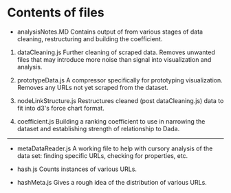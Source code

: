# Contents of files

* analysisNotes.MD
Contains output of from various stages of data cleaning, restructuring and building the coefficient.

1. dataCleaning.js
Further cleaning of scraped data. Removes unwanted files that may introduce more noise than signal into visualization and analysis.

2. prototypeData.js
A compressor specifically for prototyping visualization. Removes any URLs not yet scraped from the dataset.

3. nodeLinkStructure.js
Restructures cleaned (post dataCleaning.js) data to fit into d3's force chart format.

4. coefficient.js
Building a ranking coefficient to use in narrowing the dataset and establishing strength of relationship to Dada.

_____

* metaDataReader.js
A working file to help with cursory analysis of the data set: finding specific URLs, checking for properties, etc.

* hash.js
Counts instances of various URLs.

* hashMeta.js
Gives a rough idea of the distribution of various URLs.
